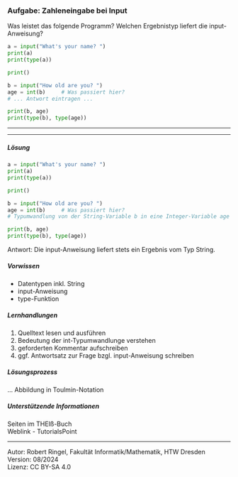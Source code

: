 ### Aufgabe: Zahleneingabe bei Input 

Was leistet das folgende Programm? Welchen Ergebnistyp liefert die input-Anweisung? 

``` python
a = input("What's your name? ")
print(a)
print(type(a))

print()

b = input("How old are you? ")
age = int(b)     # Was passiert hier?
# ... Antwort eintragen ...

print(b, age)
print(type(b), type(age))
```
---------------------------------------
---------------------------------------

##### Lösung

``` python
a = input("What's your name? ")
print(a)
print(type(a))

print()

b = input("How old are you? ")
age = int(b)     # Was passiert hier?
# Typumwandlung von der String-Variable b in eine Integer-Variable age

print(b, age)
print(type(b), type(age))
```
Antwort: Die input-Anweisung liefert stets ein Ergebnis vom Typ String.

##### Vorwissen

- Datentypen inkl. String 
- input-Anweisung
- type-Funktion

##### Lernhandlungen

1) Quelltext lesen und ausführen 
2) Bedeutung der int-Typumwandlunge verstehen
3) geforderten Kommentar aufschreiben 
4) ggf. Antwortsatz zur Frage bzgl. input-Anweisung schreiben

##### Lösungsprozess

... Abbildung in Toulmin-Notation

##### Unterstützende Informationen

Seiten im THEIß-Buch  
Weblink - TutorialsPoint

----
[//]: # "Lernziel: Zusammenhang zwischen input und Typumwandlung für num. Eingaben erkennen"
[//]: # "Thema: Variablen, Berechnung, Anzeige"
[//]: # "Komplexität: 1 - niedrig"
[//]: # "Aufgabentyp: vollständiges Beispiel"

Autor: Robert Ringel, Fakultät Informatik/Mathematik, HTW Dresden  
Version: 08/2024            
Lizenz: CC BY-SA 4.0
